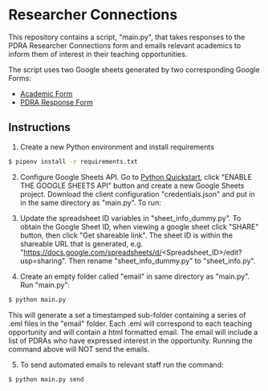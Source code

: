 # Researcher Connections

This repository contains a script, "main.py", that takes responses to the PDRA Researcher Connections form and emails
relevant academics to inform them of interest in their teaching opportunities.

The script uses two Google sheets generated by two corresponding Google Forms:
  + [Academic Form](https://goo.gl/forms/7xnqITJOMwNNZfQn2)
  + [PDRA Response Form](https://goo.gl/forms/7DvEpuini7QeOSh03)

## Instructions

1. Create a new Python environment and install requirements

```bash
$ pipenv install -r requirements.txt
```

2. Configure Google Sheets API. Go to [Python Quickstart](https://developers.google.com/sheets/api/quickstart/python),
click "ENABLE THE GOOGLE SHEETS API" button and create a new Google Sheets project. Download the client configuration
"credentials.json" and put in in the same directory as "main.py".
To run:

3. Update the spreadsheet ID variables in "sheet_info_dummy.py". To obtain the Google Sheet ID, when viewing a google sheet
click "SHARE" button, then click "Get shareable link". The sheet ID is within the shareable URL that is generated, e.g.
"https://docs.google.com/spreadsheets/d/<Spreadsheet_ID>/edit?usp=sharing". Then rename "sheet_info_dummy.py" to "sheet_info.py".

4. Create an empty folder called "email" in same directory as "main.py". Run "main.py":

```bash
$ python main.py
```

This will generate a set a timestamped sub-folder containing a series of .eml files in the "email" folder. Each .eml will
correspond to each teaching opportunity and will contain a html formatted email. The email will include a list of PDRAs who have expressed interest in the opportunity.
Running the command above will NOT send the emails.

5. To send automated emails to relevant staff run the command:

```bash
$ python main.py send
```
